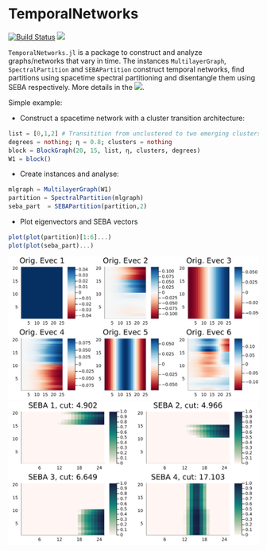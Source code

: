 # TemporalNetworks

[![Build Status](https://github.com/mkalia94/TemporalNetworks.jl/actions/workflows/CI.yml/badge.svg?branch=main)](https://github.com/mkalia94/TemporalNetworks.jl/actions/workflows/CI.yml?query=branch%3Amain)
[![](https://img.shields.io/badge/docs-dev-blue.svg)](https://mkalia.com/TemporalNetworks.jl/dev/)

`TemporalNetworks.jl` is a package to construct and analyze graphs/networks that vary in time. The instances `MultilayerGraph`, `SpectralPartition` and `SEBAPartition`  construct temporal networks, find partitions using spacetime spectral partitioning and disentangle them using SEBA respectively. More details in the [![](https://img.shields.io/badge/docs-dev-blue.svg)](https://mkalia.com/TemporalNetworks.jl/dev/).


Simple example:

- Construct a spacetime network with a cluster transition architecture:

```julia
list = [0,1,2] # Transitition from unclustered to two emerging clusters.
degrees = nothing; η = 0.8; clusters = nothing
block = BlockGraph(20, 15, list, η, clusters, degrees)
W1 = block()
```
- Create instances and analyse:

```julia
mlgraph = MultilayerGraph(W1)
partition = SpectralPartition(mlgraph) 
seba_part  = SEBAPartition(partition,2)
```

- Plot eigenvectors and SEBA vectors
```julia
plot(plot(partition)[1:6]...)
plot(plot(seba_part)...)
```

![](docs/src/figs/evecs.svg)
![](docs/src/figs/SEBA.svg)

